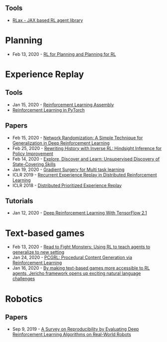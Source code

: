 
## Tools
- [RLax - JAX based RL agent library](https://github.com/deepmind/rlax)

# Planning
- Feb 13, 2020 - [RL for Planning and Planning for RL](https://blog.ml.cmu.edu/2020/02/13/rl-for-planning-and-planning-for-rl/)

# Experience Replay
## Tools
- Jan 15, 2020 - [Reinforcement Learning Assembly](https://github.com/facebookresearch/rela)
- [Reinforcement Learning in PyTorch ](https://github.com/astooke/rlpyt)

## Papers
- Feb 15, 2020 - [Network Randomization: A Simple Technique for Generalization in Deep Reinforcement Learning](https://arxiv.org/abs/1910.05396)
- Feb 25, 2020 - [Rewriting History with Inverse RL: Hindsight Inference for Policy Improvement](https://arxiv.org/abs/2002.11089)
- Feb 14, 2020 - [Explore, Discover and Learn: Unsupervised Discovery of State-Covering Skills](https://arxiv.org/abs/2002.03647)
- Jan 19, 2020 - [Gradient Surgery for Multi task learning](https://arxiv.org/abs/2001.06782)
- ICLR 2019 - [Recurrent Experience Replay in Distributed Reinforcement Learning](https://openreview.net/pdf?id=r1lyTjAqYX)
- ICLR 2018 - [Distributed Prioritized Experience Replay](https://openreview.net/pdf?id=H1Dy---0Z)


## Tutorials
- Jan 12, 2020 - [Deep Reinforcement Learning With TensorFlow 2.1](http://inoryy.com/post/tensorflow2-deep-reinforcement-learning/)


# Text-based games
- Feb 13, 2020 - [Read to Fight Monsters: Using RL to teach agents to generalize to new setting](https://ai.facebook.com/blog/read-to-fight-monsters-using-rl-to-teach-agents-to-generalize-to-new-settings/)
- Jan 24, 2020 - [PCGRL: Procedural Content Generation via Reinforcement Learning](https://arxiv.org/abs/2001.09212)
- Jan 16, 2020 - [By making text-based games more accessible to RL agents, Jericho framework opens up exciting natural language challenges](https://www.microsoft.com/en-us/research/blog/by-making-text-based-games-more-accessible-to-rl-agents-jericho-framework-opens-up-exciting-natural-language-challenges/?OCID=msr_blog_jericho_AAAI_tw)


# Robotics
## Papers
- Sep 9, 2019 - [A Survey on Reproducibility by Evaluating Deep Reinforcement Learning Algorithms on Real-World Robots](https://arxiv.org/abs/1909.03772)

